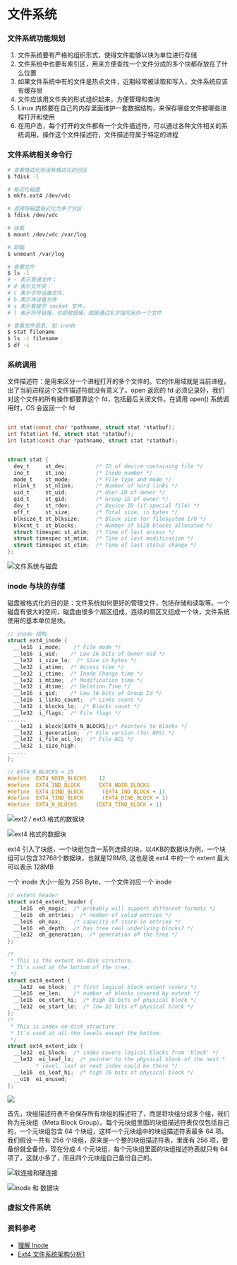 # 文件系统

### 文件系统功能规划

1. 文件系统要有严格的组织形式，使得文件能够以块为单位进行存储
2. 文件系统中也要有索引区，用来方便查找一个文件分成的多个块都存放在了什么位置
3. 如果文件系统中有的文件是热点文件，近期经常被读取和写入，文件系统应该有缓存层
4. 文件应该用文件夹的形式组织起来，方便管理和查询
5. Linux 内核要在自己的内存里面维护一套数据结构，来保存哪些文件被哪些进程打开和使用
6. 在用户态，每个打开的文件都有一个文件描述符，可以通过各种文件相关的系统调用，操作这个文件描述符，文件描述符属于特定的进程

### 文件系统相关命令行

```bash
# 查看格式化和没有格式化的分区
$ fdisk -l

# 格式化磁盘
$ mkfs.ext4 /dev/vdc

# 选择将磁盘格式化为多个分区
$ fdisk /dev/vdc

# 挂载
$ mount /dev/vdc /var/log

# 卸载
$ unmount /var/log

# 查看文件
$ ls -l
# - 表示普通文件；
# d 表示文件夹；
# c 表示字符设备文件，
# b 表示块设备文件
# s 表示套接字 socket 文件，
# l 表示符号链接，也即软链接，就是通过名字指向另外一个文件

# 查看文件信息, 如 inode
$ stat filename
$ ls -i filename
$ df -i
```

### 系统调用

文件描述符：是用来区分一个进程打开的多个文件的。它的作用域就是当前进程，出了当前进程这个文件描述符就没有意义了。open 返回的 fd 必须记录好，我们对这个文件的所有操作都要靠这个 fd，包括最后关闭文件。在调用 open\(\) 系统调用时，OS 会返回一个 fd

```c

int stat(const char *pathname, struct stat *statbuf);
int fstat(int fd, struct stat *statbuf);
int lstat(const char *pathname, struct stat *statbuf);


struct stat {
  dev_t     st_dev;         /* ID of device containing file */
  ino_t     st_ino;         /* Inode number */
  mode_t    st_mode;        /* File type and mode */
  nlink_t   st_nlink;       /* Number of hard links */
  uid_t     st_uid;         /* User ID of owner */
  gid_t     st_gid;         /* Group ID of owner */
  dev_t     st_rdev;        /* Device ID (if special file) */
  off_t     st_size;        /* Total size, in bytes */
  blksize_t st_blksize;     /* Block size for filesystem I/O */
  blkcnt_t  st_blocks;      /* Number of 512B blocks allocated */
  struct timespec st_atim;  /* Time of last access */
  struct timespec st_mtim;  /* Time of last modification */
  struct timespec st_ctim;  /* Time of last status change */
};
```



![&#x6587;&#x4EF6;&#x7CFB;&#x7EDF;&#x4E0E;&#x78C1;&#x76D8;](../../.gitbook/assets/image%20%2844%29.png)



### inode 与块的存储

磁盘被格式化的目的是：文件系统如何更好的管理文件，包括存储和读取等。一个磁盘有很大的空间，磁盘由很多个扇区组成，连续的扇区又组成一个块，文件系统使用的基本单位是块。

```c
// inode 结构
struct ext4_inode {
  __le16  i_mode;    /* File mode */
  __le16  i_uid;    /* Low 16 bits of Owner Uid */
  __le32  i_size_lo;  /* Size in bytes */
  __le32  i_atime;  /* Access time */
  __le32  i_ctime;  /* Inode Change time */
  __le32  i_mtime;  /* Modification time */
  __le32  i_dtime;  /* Deletion Time */
  __le16  i_gid;    /* Low 16 bits of Group Id */
  __le16  i_links_count;  /* Links count */
  __le32  i_blocks_lo;  /* Blocks count */
  __le32  i_flags;  /* File flags */
......
  __le32  i_block[EXT4_N_BLOCKS];/* Pointers to blocks */
  __le32  i_generation;  /* File version (for NFS) */
  __le32  i_file_acl_lo;  /* File ACL */
  __le32  i_size_high;
......
};

// EXT4_N_BLOCKS = 15
#define  EXT4_NDIR_BLOCKS    12
#define  EXT4_IND_BLOCK      EXT4_NDIR_BLOCKS
#define  EXT4_DIND_BLOCK      (EXT4_IND_BLOCK + 1)
#define  EXT4_TIND_BLOCK      (EXT4_DIND_BLOCK + 1)
#define  EXT4_N_BLOCKS      (EXT4_TIND_BLOCK + 1)
```



![ext2 / ext3 &#x683C;&#x5F0F;&#x7684;&#x6570;&#x636E;&#x5757;](../../.gitbook/assets/image%20%2842%29.png)

![ext4 &#x683C;&#x5F0F;&#x7684;&#x6570;&#x636E;&#x5757;](../../.gitbook/assets/image%20%2850%29.png)

ext4 引入了块组，一个块组包含一系列连续的块，以4KB的数据块为例，一个块组可以包含32768个数据块，也就是128MB, 这也是说 ext4 中的一个 extent 最大可以表示 128MB

一个 inode 大小一般为 256 Byte，一个文件对应一个 inode

```c
// extent header
struct ext4_extent_header {
  __le16  eh_magic;  /* probably will support different formats */
  __le16  eh_entries;  /* number of valid entries */
  __le16  eh_max;    /* capacity of store in entries */
  __le16  eh_depth;  /* has tree real underlying blocks? */
  __le32  eh_generation;  /* generation of the tree */
};

/*
 * This is the extent on-disk structure.
 * It's used at the bottom of the tree.
 */
struct ext4_extent {
  __le32  ee_block;  /* first logical block extent covers */
  __le16  ee_len;    /* number of blocks covered by extent */
  __le16  ee_start_hi;  /* high 16 bits of physical block */
  __le32  ee_start_lo;  /* low 32 bits of physical block */
};
/*
 * This is index on-disk structure.
 * It's used at all the levels except the bottom.
 */
struct ext4_extent_idx {
  __le32  ei_block;  /* index covers logical blocks from 'block' */
  __le32  ei_leaf_lo;  /* pointer to the physical block of the next *
         * level. leaf or next index could be there */
  __le16  ei_leaf_hi;  /* high 16 bits of physical block */
  __u16  ei_unused;
};
```



![](../../.gitbook/assets/image%20%2839%29.png)

首先，块组描述符表不会保存所有块组的描述符了，而是将块组分成多个组，我们称为元块组（Meta Block Group）。每个元块组里面的块组描述符表仅仅包括自己的，一个元块组包含 64 个块组，这样一个元块组中的块组描述符表最多 64 项。我们假设一共有 256 个块组，原来是一个整的块组描述符表，里面有 256 项，要备份就全备份，现在分成 4 个元块组，每个元块组里面的块组描述符表就只有 64 项了，这就小多了，而且四个元块组自己备份自己的。



![&#x8F6F;&#x8FDE;&#x63A5;&#x548C;&#x786C;&#x8FDE;&#x63A5;](../../.gitbook/assets/image%20%2843%29.png)



![inode &#x548C; &#x6570;&#x636E;&#x5757;](../../.gitbook/assets/image%20%2848%29.png)



### 虚拟文件系统



### 资料参考

* [理解 Inode](https://www.ruanyifeng.com/blog/2011/12/inode.html)
* [Ext4 文件系统架构分析1](https://www.cnblogs.com/alantu2018/p/8461272.html)

